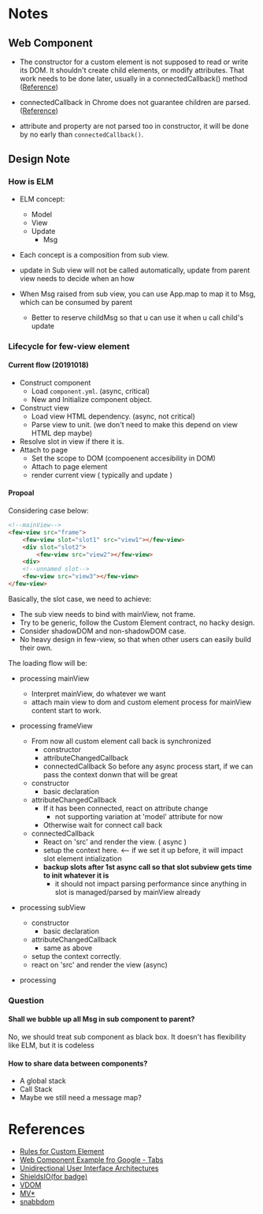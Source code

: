 # Notes

## Web Component
* The constructor for a custom element is not supposed to read or write its DOM. It shouldn't create child elements, or modify attributes. That work needs to be done later, usually in a connectedCallback() method ([Reference](https://stackoverflow.com/questions/43836886/failed-to-construct-customelement-error-when-javascript-file-is-placed-in-head))

* connectedCallback in Chrome does not guarantee children are parsed. ([Reference](https://stackoverflow.com/questions/48498581/textcontent-empty-in-connectedcallback-of-a-custom-htmlelement))

* attribute and property are not parsed too in constructor, it will be done by no early than `connectedCallback()`.

## Design Note
### How is ELM
- ELM concept:
  - Model
  - View
  - Update
    - Msg

- Each concept is a composition from sub view.
- update in Sub view will not be called automatically, update from parent view needs to decide when an how
- When Msg raised from sub view, you can use App.map to map it to Msg, which can be consumed by parent
  - Better to reserve childMsg so that u can use it when u call child's update

### Lifecycle for few-view element
#### Current flow (20191018)
- Construct component
  - Load `component.yml`. (async, critical)
  - New and Initialize component object.
- Construct view
  - Load view HTML dependency. (async, not critical)
  - Parse view to unit. (we don't need to make this depend on view HTML dep maybe)
- Resolve slot in view if there it is.
- Attach to page
  - Set the scope to DOM (compoenent accesibility in DOM)
  - Attach to page element
  - render current view ( typically and update )

#### Propoal
Considering case below:
```html
<!--mainView-->
<few-view src="frame">
    <few-view slot="slot1" src="view1"></few-view>
    <div slot="slot2">
        <few-view src="view2"></few-view>
    <div>
    <!--unnamed slot-->
    <few-view src="view3"></few-view>
</few-view>
```

Basically, the slot case, we need to achieve:
- The sub view needs to bind with mainView, not frame.
- Try to be generic, follow the Custom Element contract, no hacky design.
- Consider shadowDOM and non-shadowDOM case.
- No heavy design in few-view, so that when other users can easily build their own.

The loading flow will be:
- processing mainView
  - Interpret mainView, do whatever we want
  - attach main view to dom and custom element process for mainView content start to work.

- processing frameView
  - From now all custom element call back is synchronized
    - constructor
    - attributeChangedCallback
    - connectedCallback
    So before any async process start, if we can pass the context donwn that will be great
  - constructor
    - basic declaration
  - attributeChangedCallback
    - If it has been connected, react on attribute change
      - not supporting variation at 'model' attribute for now
    - Otherwise wait for connect call back
  - connectedCallback
    - React on 'src' and render the view. ( async )
    - setup the context here. <-- if we set it up before, it will impact slot element intialization
    - **backup slots after 1st async call so that slot subview gets time to init whatever it is**
      - it should not impact parsing performance since anything in slot is managed/parsed by mainView already

- processing subView
  - constructor
    - basic declaration
  - attributeChangedCallback
    - same as above
  - setup the context correctly.
  - react on 'src' and render the view (async)

- processing
### Question
#### Shall we bubble up all Msg in sub component to parent?
No, we should treat sub component as black box. It doesn't has flexibility like ELM, but it is codeless
#### How to share data between components?
- A global stack
- Call Stack
- Maybe we still need a message map?


# References
- [Rules for Custom Element](https://stackoverflow.com/questions/55215397/js-custom-element-get-inner-html)
- [Web Component Example fro Google - Tabs](https://developers.google.com/web/fundamentals/web-components/examples/howto-tabs)
- [Unidirectional User Interface Architectures](https://staltz.com/unidirectional-user-interface-architectures.html)
- [ShieldsIO(for badge)](https://shields.io/category/build)
- [VDOM](https://github.com/livoras/blog/issues/13)
- [MV*](https://github.com/livoras/blog/issues/11)
- [snabbdom](https://github.com/creeperyang/blog/tree/master/codes/snabbdom)
